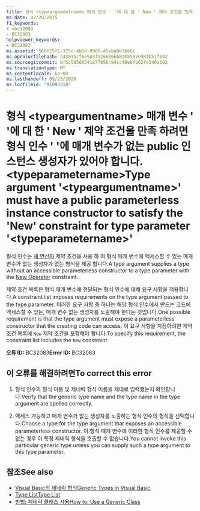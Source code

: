 ```yaml
---
title: 형식 <typeargumentname> 매개 변수 ' '에 대 한 ' New ' 제약 조건을 만족 하려면 형식 인수 ' '에 매개 변수가 없는 public 인스턴스 생성자가 있어야 합니다. <typeparametername>
ms.date: 07/20/2015
f1_keywords:
- vbc32083
- BC32083
helpviewer_keywords:
- BC32083
ms.assetid: 56bf25f1-375c-4b5d-9969-45eba8b3b66c
ms.openlocfilehash: a3301b1f6e943fd26686bb0185597e98fb51f642
ms.sourcegitcommit: bf5c5850654187705bc94cc40ebfb62fe346ab02
ms.translationtype: MT
ms.contentlocale: ko-KR
ms.lasthandoff: 09/23/2020
ms.locfileid: "91093318"
---
```

# <a name="type-argument-typeargumentname-must-have-a-public-parameterless-instance-constructor-to-satisfy-the-new-constraint-for-type-parameter-typeparametername"></a><span data-ttu-id="82db6-102">형식 \<typeargumentname> 매개 변수 ' '에 대 한 ' New ' 제약 조건을 만족 하려면 형식 인수 ' '에 매개 변수가 없는 public 인스턴스 생성자가 있어야 합니다. \<typeparametername></span><span class="sxs-lookup"><span data-stu-id="82db6-102">Type argument '\<typeargumentname>' must have a public parameterless instance constructor to satisfy the 'New' constraint for type parameter '\<typeparametername>'</span></span>

<span data-ttu-id="82db6-103">형식 인수는 [새 연산자](../language-reference/operators/new-operator.md) 제약 조건을 사용 하 여 형식 매개 변수에 액세스할 수 있는 매개 변수가 없는 생성자가 없는 형식을 제공 합니다.</span><span class="sxs-lookup"><span data-stu-id="82db6-103">A type argument supplies a type without an accessible parameterless constructor to a type parameter with the [New Operator](../language-reference/operators/new-operator.md) constraint.</span></span>  
  
 <span data-ttu-id="82db6-104">제약 조건 목록은 형식 매개 변수에 전달되는 형식 인수에 대해 요구 사항을 적용합니다.</span><span class="sxs-lookup"><span data-stu-id="82db6-104">A constraint list imposes requirements on the type argument passed to the type parameter.</span></span> <span data-ttu-id="82db6-105">이러한 요구 사항 중 하나는 해당 형식 인수에서 만드는 코드에 액세스할 수 있는, 매개 변수 없는 생성자를 노출해야 한다는 것입니다.</span><span class="sxs-lookup"><span data-stu-id="82db6-105">One possible requirement is that the type argument must expose a parameterless constructor that the creating code can access.</span></span> <span data-ttu-id="82db6-106">이 요구 사항을 지정하려면 제약 조건 목록에 `New` 제약 조건을 포함해야 합니다.</span><span class="sxs-lookup"><span data-stu-id="82db6-106">To specify this requirement, the constraint list includes the `New` constraint.</span></span>  
  
 <span data-ttu-id="82db6-107">**오류 ID:** BC32083</span><span class="sxs-lookup"><span data-stu-id="82db6-107">**Error ID:** BC32083</span></span>  
  
## <a name="to-correct-this-error"></a><span data-ttu-id="82db6-108">이 오류를 해결하려면</span><span class="sxs-lookup"><span data-stu-id="82db6-108">To correct this error</span></span>  
  
1. <span data-ttu-id="82db6-109">형식 인수의 형식 이름 및 제네릭 형식 이름을 제대로 입력했는지 확인합니다.</span><span class="sxs-lookup"><span data-stu-id="82db6-109">Verify that the generic type name and the type name in the type argument are spelled correctly.</span></span>  
  
2. <span data-ttu-id="82db6-110">액세스 가능하고 매개 변수가 없는 생성자를 노출하는 형식 인수의 형식을 선택합니다.</span><span class="sxs-lookup"><span data-stu-id="82db6-110">Choose a type for the type argument that exposes an accessible parameterless constructor.</span></span> <span data-ttu-id="82db6-111">이 형식 매개 변수에 이러한 형식 인수를 제공할 수 없는 경우 이 특정 제네릭 형식을 호출할 수 없습니다.</span><span class="sxs-lookup"><span data-stu-id="82db6-111">You cannot invoke this particular generic type unless you can supply such a type argument to this type parameter.</span></span>  
  
## <a name="see-also"></a><span data-ttu-id="82db6-112">참조</span><span class="sxs-lookup"><span data-stu-id="82db6-112">See also</span></span>

- [<span data-ttu-id="82db6-113">Visual Basic의 제네릭 형식</span><span class="sxs-lookup"><span data-stu-id="82db6-113">Generic Types in Visual Basic</span></span>](../programming-guide/language-features/data-types/generic-types.md)
- [<span data-ttu-id="82db6-114">Type List</span><span class="sxs-lookup"><span data-stu-id="82db6-114">Type List</span></span>](../language-reference/statements/type-list.md)
- [<span data-ttu-id="82db6-115">방법: 제네릭 클래스 사용</span><span class="sxs-lookup"><span data-stu-id="82db6-115">How to: Use a Generic Class</span></span>](../programming-guide/language-features/data-types/how-to-use-a-generic-class.md)

